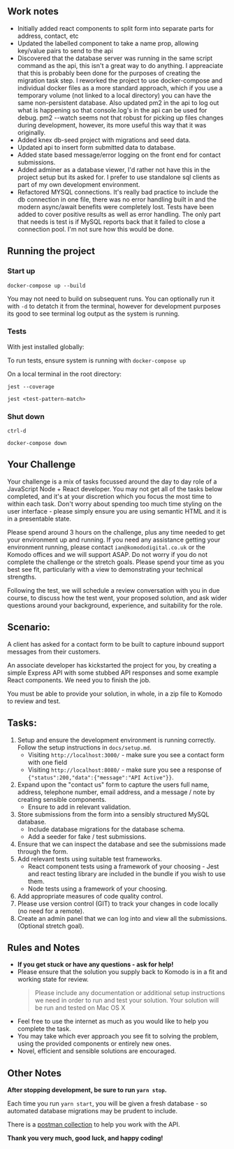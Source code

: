 ## Work notes

- Initially added react components to split form into separate parts for address, contact, etc
- Updated the labelled component to take a name prop, allowing key/value pairs to send to the api
- Discovered that the database server was running in the same script command as the api, this isn't a great way to do anything. I appreaciate that this is probably been done for the purposes of creating the migration task step. I reworked the project to use docker-compose and individual docker files as a more standard approach, which if you use a temporary volume (not linked to a local directory) you can have the same non-persistent database. Also updated pm2 in the api to log out what is happening so that console.log's in the api can be used for debug. pm2 --watch seems not that robust for picking up files changes during development, however, its more useful this way that it was originally.
- Added knex db-seed project with migrations and seed data.
- Updated api to insert form submitted data to database.
- Added state based message/error logging on the front end for contact submissions.
- Added adminer as a database viewer, I'd rather not have this in the project setup but its asked for. I prefer to use standalone sql clients as part of my own development environment.
- Refactored MYSQL connections. It's really bad practice to include the db connection in one file, there was no error handling built in and the modern async/await benefits were completely lost. Tests have been added to cover positive results as well as error handling. The only part that needs is test is if MySQL reports back that it failed to close a connection pool. I'm not sure how this would be done.

## Running the project

### Start up

`docker-compose up --build`

You may not need to build on subsequent runs. You can optionally run it with `-d` to detatch it from the terminal, however for development purposes its good to see terminal log output as the system is running.

### Tests

With jest installed globally:

To run tests, ensure system is running with `docker-compose up`

On a local terminal in the root directory:

`jest --coverage`

`jest <test-pattern-match>`

### Shut down

`ctrl-d`

`docker-compose down`

## Your Challenge

Your challenge is a mix of tasks focussed around the day to day role of a JavaScript Node + React developer.
You may not get all of the tasks below completed, and it's at your discretion which you focus the most time to within each task.
Don't worry about spending too much time styling on the user interface - please simply ensure you are using semantic HTML and it is in a presentable state.

Please spend around 3 hours on the challenge, plus any time needed to get your environment up and running. If you need any assistance getting your environment running, please contact `ian@komododigital.co.uk` or the Komodo offices and we will support ASAP. Do not worry if you do not complete the challenge or the stretch goals. Please spend your time as you best see fit, particularly with a view to demonstrating your technical strengths.

Following the test, we will schedule a review conversation with you in due course, to discuss how the test went, your proposed solution, and ask wider questions around your background, experience, and suitability for the role.

## Scenario:

A client has asked for a contact form to be built to capture inbound support messages from their customers.

An associate developer has kickstarted the project for you, by creating a simple Express API with some stubbed API responses and some example React components. We need you to finish the job.

You must be able to provide your solution, in whole, in a zip file to Komodo to review and test.

## Tasks:

1. Setup and ensure the development environment is running correctly. Follow the setup instructions in `docs/setup.md`.
   - Visiting `http://localhost:3000/` - make sure you see a contact form with one field
   - Visiting `http://localhost:8080/` - make sure you see a response of `{"status":200,"data":{"message":"API Active"}}`.
2. Expand upon the "contact us" form to capture the users full name, address, telephone number, email address, and a message / note by creating sensible components.
   - Ensure to add in relevant validation.
3. Store submissions from the form into a sensibly structured MySQL database.
   - Include database migrations for the database schema.
   - Add a seeder for fake / test submissions.
4. Ensure that we can inspect the database and see the submissions made through the form.
5. Add relevant tests using suitable test frameworks.
   - React component tests using a framework of your choosing - Jest and react testing library are included in the bundle if you wish to use them.
   - Node tests using a framework of your choosing.
6. Add appropriate measures of code quality control.
7. Please use version control (GIT) to track your changes in code locally (no need for a remote).
8. Create an admin panel that we can log into and view all the submissions. (Optional stretch goal).

## Rules and Notes

- **If you get stuck or have any questions - ask for help!**
- Please ensure that the solution you supply back to Komodo is in a fit and working state for review.
  > Please include any documentation or additional setup instructions we need in order to run and test your solution.
  > Your solution will be run and tested on Mac OS X
- Feel free to use the internet as much as you would like to help you complete the task.
- You may take which ever approach you see fit to solving the problem, using the provided components or entirely new ones.
- Novel, efficient and sensible solutions are encouraged.

## Other Notes

**After stopping development, be sure to run `yarn stop`.**

Each time you run `yarn start`, you will be given a fresh database - so automated database migrations may be prudent to include.

There is a [postman collection](https://www.postman.com/) to help you work with the API.

**Thank you very much, good luck, and happy coding!**
